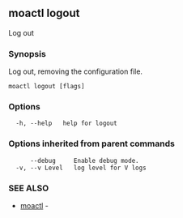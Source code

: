 ## moactl logout

Log out

### Synopsis

Log out, removing the configuration file.

```
moactl logout [flags]
```

### Options

```
  -h, --help   help for logout
```

### Options inherited from parent commands

```
      --debug     Enable debug mode.
  -v, --v Level   log level for V logs
```

### SEE ALSO

* [moactl](moactl.md)	 - 

